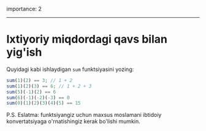 importance: 2

---

# Ixtiyoriy miqdordagi qavs bilan yig'ish

Quyidagi kabi ishlaydigan `sum` funktsiyasini yozing:

```js
sum(1)(2) == 3; // 1 + 2
sum(1)(2)(3) == 6; // 1 + 2 + 3
sum(5)(-1)(2) == 6
sum(6)(-1)(-2)(-3) == 0
sum(0)(1)(2)(3)(4)(5) == 15
```

P.S. Eslatma: funktsiyangiz uchun maxsus moslamani ibtidoiy konvertatsiyaga o'rnatishingiz kerak bo'lishi mumkin.